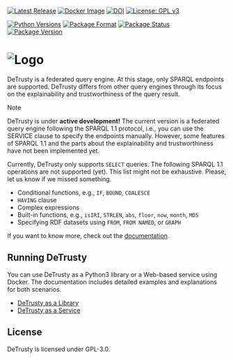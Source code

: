 [![Latest Release](http://img.shields.io/github/release/SDM-TIB/DeTrusty.svg?logo=github)](https://github.com/SDM-TIB/DeTrusty/releases)
[![Docker Image](https://img.shields.io/badge/Docker%20Image-sdmtib/detrusty-blue?logo=Docker)](https://hub.docker.com/r/sdmtib/detrusty)
[![DOI](https://zenodo.org/badge/294416497.svg)](https://zenodo.org/badge/latestdoi/294416497)
[![License: GPL v3](https://img.shields.io/badge/License-GPLv3-blue.svg)](LICENSE)

[![Python Versions](https://img.shields.io/pypi/pyversions/DeTrusty)](https://pypi.org/project/DeTrusty)
[![Package Format](https://img.shields.io/pypi/format/DeTrusty)](https://pypi.org/project/DeTrusty)
[![Package Status](https://img.shields.io/pypi/status/DeTrusty)](https://pypi.org/project/DeTrusty)
[![Package Version](https://img.shields.io/pypi/v/DeTrusty)](https://pypi.org/project/DeTrusty)

# ![Logo](https://raw.githubusercontent.com/SDM-TIB/DeTrusty/master/images/logo.png "Logo")

DeTrusty is a federated query engine.
At this stage, only SPARQL endpoints are supported.
DeTrusty differs from other query engines through its focus on the explainability and trustworthiness of the query result.

> [!NOTE]
> DeTrusty is under **active development!**
> The current version is a federated query engine following the SPARQL 1.1 protocol, i.e., you can use the SERVICE clause to specify the endpoints manually.
> However, some features of SPARQL 1.1 and the parts about the explainability and trustworthiness have not been implemented yet.

Currently, DeTrusty only supports ``SELECT`` queries.
The following SPARQL 1.1 operations are not supported (yet).
This list might not be exhaustive. Please, let us know if we missed something.
- Conditional functions, e.g., `IF`, `BOUND`, `COALESCE`
- `HAVING` clause
- Complex expressions
- Built-in functions, e.g., `isIRI`, `STRLEN`, `abs`, `floor`, `now`, `month`, `MD5`
- Specifying RDF datasets using `FROM`, `FROM NAMED`, or `GRAPH`

If you want to know more, check out the [documentation](https://sdm-tib.github.io/DeTrusty/).

## Running DeTrusty
You can use DeTrusty as a Python3 library or a Web-based service using Docker.
The documentation includes detailed examples and explanations for both scenarios.

* [DeTrusty as a Library](https://sdm-tib.github.io/DeTrusty/library.html)
* [DeTrusty as a Service](https://sdm-tib.github.io/DeTrusty/service.html)

## License
DeTrusty is licensed under GPL-3.0.
